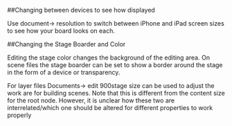 

##Changing between devices to see how displayed

Use document-> resolution to switch between iPhone and iPad screen sizes to see how your board looks on each.


##Changing the Stage Boarder and Color


Editing the stage color changes the background of the editing area.  On scene files the stage boarder can be set to show a border around the stage in the form of a device or transparency. 


For layer files Documents-> edit 900stage size can be used to adjust the work are for building scenes.   Note that this is different from the content size for the root node.  However, it is unclear how these two are interrelated/which one should be altered for different properties to work properly